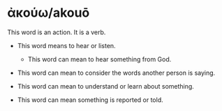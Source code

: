# ἀκούω/akouō  

This word is an action. It is a verb.

* This word means to hear or listen. 
    * This word can mean to hear something from God. 

* This word can mean to consider the words another person is saying. 

* This word can mean to understand or learn about something. 

* This word can mean something is reported or told. 
